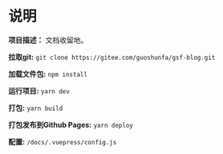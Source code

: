 # 说明

**项目描述：** 文档收留地。

**拉取git:**             `git clone https://gitee.com/guoshunfa/gsf-blog.git`

**加载文件包:**      `npm install`

**运行项目:**          `yarn dev`

**打包:**                 `yarn build`

**打包发布到Github Pages:**     `yarn deploy`

**配置:**          `/docs/.vuepress/config.js`
